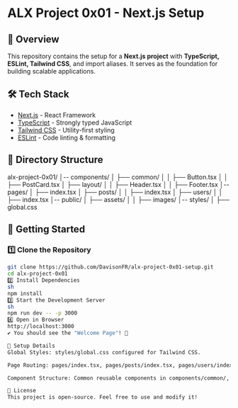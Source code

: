 # ALX Project 0x01 - Next.js Setup  

## 📌 Overview  
This repository contains the setup for a **Next.js project** with **TypeScript, ESLint, Tailwind CSS**, and import aliases. It serves as the foundation for building scalable applications.  

## 🛠️ Tech Stack  
- [Next.js](https://nextjs.org/) - React Framework  
- [TypeScript](https://www.typescriptlang.org/) - Strongly typed JavaScript  
- [Tailwind CSS](https://tailwindcss.com/) - Utility-first styling  
- [ESLint](https://eslint.org/) - Code linting & formatting  

## 📁 Directory Structure  
alx-project-0x01/ │-- components/ │ ├── common/ │ │ ├── Button.tsx │ │ ├── PostCard.tsx │ ├── layout/ │ │ ├── Header.tsx │ │ ├── Footer.tsx │-- pages/ │ ├── index.tsx │ ├── posts/ │ │ ├── index.tsx │ ├── users/ │ │ ├── index.tsx │-- public/ │ ├── assets/ │ │ ├── images/ │-- styles/ │ ├── global.css

## 🚀 Getting Started  
### 1️⃣ Clone the Repository  
```sh
git clone https://github.com/DavisonFR/alx-project-0x01-setup.git
cd alx-project-0x01
2️⃣ Install Dependencies
sh
npm install
3️⃣ Start the Development Server
sh
npm run dev -- -p 3000
4️⃣ Open in Browser
http://localhost:3000
✔ You should see the "Welcome Page"! 🎉

🔧 Setup Details
Global Styles: styles/global.css configured for Tailwind CSS.

Page Routing: pages/index.tsx, pages/posts/index.tsx, pages/users/index.tsx.

Component Structure: Common reusable components in components/common/, layout components in components/layout/.

📜 License
This project is open-source. Feel free to use and modify it! 